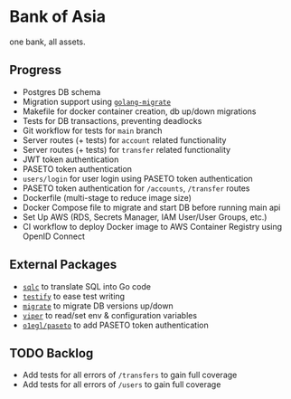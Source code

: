 # Bank of Asia

one bank, all assets.

## Progress

- Postgres DB schema
- Migration support using [`golang-migrate`](https://github.com/golang-migrate/migrate#cli-usage)
- Makefile for docker container creation, db up/down migrations
- Tests for DB transactions, preventing deadlocks
- Git workflow for tests for `main` branch
- Server routes (+ tests) for `account` related functionality
- Server routes (+ tests) for `transfer` related functionality
- JWT token authentication
- PASETO token authentication
- `users/login` for user login using PASETO token authentication
- PASETO token authentication for `/accounts`, `/transfer` routes
- Dockerfile (multi-stage to reduce image size)
- Docker Compose file to migrate and start DB before running main api
- Set Up AWS (RDS, Secrets Manager, IAM User/User Groups, etc.)
- CI workflow to deploy Docker image to AWS Container Registry using OpenID Connect

## External Packages

- [`sqlc`](https://sqlc.dev/) to translate SQL into Go code
- [`testify`](https://github.com/stretchr/testify) to ease test writing
- [`migrate`](https://github.com/golang-migrate/migrate) to migrate DB versions up/down
- [`viper`](https://github.com/spf13/viper) to read/set env & configuration variables
- [`o1egl/paseto`](https://github.com/o1egl/paseto) to add PASETO token authentication

## TODO Backlog

- Add tests for all errors of `/transfers` to gain full coverage
- Add tests for all errors of `/users` to gain full coverage
